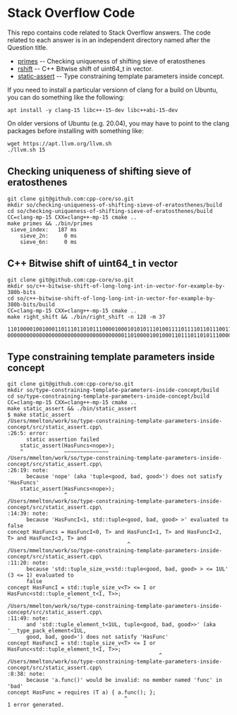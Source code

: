 # Stack Overflow Code

This repo contains code related to Stack Overflow answers. The code
related to each answer is in an independent directory named after the
Question title.

* [primes](#primes) -- Checking uniqueness of shifting sieve of eratosthenes
* [rshift](#rshift) -- C++ Bitwise shift of uint64_t in vector.
* [static-assert](#static-assert) -- Type constraining template parameters inside concept.

If you need to install a particular versionn of clang for a build on Ubuntu, you
can do something like the following:

```
apt install -y clang-15 libc++-15-dev libc++abi-15-dev
```

On older versions of Ubuntu (e.g. 20.04), you may have to point to the
clang packages before installing with something like:

```
wget https://apt.llvm.org/llvm.sh
./llvm.sh 15
```

## <a name="primes"></a> Checking uniqueness of shifting sieve of eratosthenes

```
git clone git@github.com:cpp-core/so.git
mkdir so/checking-uniqueness-of-shifting-sieve-of-eratosthenes/build
cd so/checking-uniqueness-of-shifting-sieve-of-eratosthenes/build
CC=clang-mp-15 CXX=clang++-mp-15 cmake ..
make primes && ./bin/primes
 sieve_index:   187 ms
    sieve_2n:     0 ms
    sieve_6n:     0 ms
```

## <a name="rshift"></a> C++ Bitwise shift of uint64_t in vector

```
git clone git@github.com:cpp-core/so.git
mkdir so/c++-bitwise-shift-of-long-long-int-in-vector-for-example-by-380b-bits
cd so/c++-bitwise-shift-of-long-long-int-in-vector-for-example-by-380b-bits/build
CC=clang-mp-15 CXX=clang++-mp-15 cmake ..
make right_shift && ./bin/right_shift -n 128 -m 37
                                     110100001001000110111011010111000010001010101110100111101111011011100111111000011111101011101110110101011100001100011111011110010010000010000010001101010010110011111000000001111011011111011111
000000000000000000000000000000000000011010000100100011011101101011100001000101010111010011110111101101110011111100001111110101110111011010101110000110001111101111001001000001000001000110101001

```

## <a name="static-assert"></a> Type constraining template parameters inside concept

```
git clone git@github.com:cpp-core/so.git
mkdir so/type-constraining-template-parameters-inside-concept/build
cd so/type-constraining-template-parameters-inside-concept/build
CC=clang-mp-15 CXX=clang++-mp-15 cmake ..
make static_assert && ./bin/static_assert
$ make static_assert
/Users/mmelton/work/so/type-constraining-template-parameters-inside-concept/src/static_assert.cpp\
:26:5: error:
      static assertion failed
    static_assert(HasFuncs<nope>);
    ^             ~~~~~~~~~~~~~~
/Users/mmelton/work/so/type-constraining-template-parameters-inside-concept/src/static_assert.cpp\
:26:19: note:
      because 'nope' (aka 'tuple<good, bad, good>') does not satisfy 'HasFuncs'
    static_assert(HasFuncs<nope>);
                  ^
/Users/mmelton/work/so/type-constraining-template-parameters-inside-concept/src/static_assert.cpp\
:14:39: note:
      because 'HasFuncI<1, std::tuple<good, bad, good> >' evaluated to false
concept HasFuncs = HasFuncI<0, T> and HasFuncI<1, T> and HasFuncI<2, T> and HasFuncI<3, T> and
                                      ^
/Users/mmelton/work/so/type-constraining-template-parameters-inside-concept/src/static_assert.cpp\
:11:20: note:
      because 'std::tuple_size_v<std::tuple<good, bad, good> > <= 1UL' (3 <= 1) evaluated to
      false
concept HasFuncI = std::tuple_size_v<T> <= I or HasFunc<std::tuple_element_t<I, T>>;
                   ^
/Users/mmelton/work/so/type-constraining-template-parameters-inside-concept/src/static_assert.cpp\
:11:49: note:
      and 'std::tuple_element_t<1UL, tuple<good, bad, good>>' (aka '__type_pack_element<1UL,
      good, bad, good>') does not satisfy 'HasFunc'
concept HasFuncI = std::tuple_size_v<T> <= I or HasFunc<std::tuple_element_t<I, T>>;
                                                ^
/Users/mmelton/work/so/type-constraining-template-parameters-inside-concept/src/static_assert.cpp\
:8:38: note:
      because 'a.func()' would be invalid: no member named 'func' in 'bad'
concept HasFunc = requires (T a) { a.func(); };
                                     ^
1 error generated.
```

